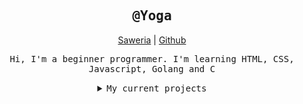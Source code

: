 <div align="center">
  <h2><samp>@Yoga</samp></h2>
  <a href="https://saweria.co/ygaa">Saweria</a> | <a href="https://github.com/yga31">Github</a> <br/>
  <p>
    <samp>Hi, I'm a beginner programmer. I'm learning HTML, CSS, Javascript, Golang and C</samp>
  </p>
  <details>
    <summary><samp>My current projects</samp></summary>
    <samp>1. Nv</samp><br />
  </details>
</div>
